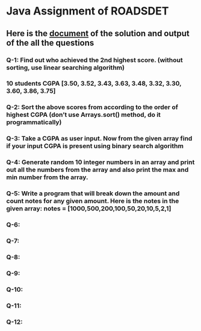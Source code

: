 # Java Assignment of ROADSDET 
## Here is the [document](https://docs.google.com/document/d/1PNzjOJflIELnIrFlSXgSI-hNwXHuTP4_uW9nqXf-byk/edit?usp=sharing) of the solution and output of the all the questions
### Q-1: Find out who achieved the 2nd highest score. (without sorting, use linear searching algorithm)
###      10 students CGPA [3.50, 3.52, 3.43, 3.63, 3.48, 3.32, 3.30, 3.60, 3.86, 3.75]
### Q-2: Sort the above scores from according to the order of highest CGPA (don’t use Arrays.sort() method, do it programmatically)
### Q-3: Take a CGPA as user input. Now from the given array find if your input CGPA is present using binary search algorithm
### Q-4: Generate random 10 integer numbers in an array and print out all the numbers from the array and also print the max and min number from the array.
### Q-5: Write a program that will break down the amount and count notes for any given amount. Here is the notes in the given array: notes = [1000,500,200,100,50,20,10,5,2,1]
### Q-6: 
### Q-7: 
### Q-8: 
### Q-9: 
### Q-10: 
### Q-11: 
### Q-12: 
